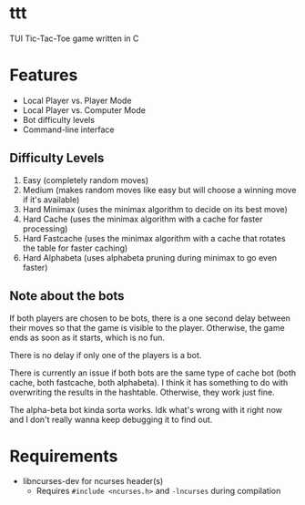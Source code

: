 # ttt
TUI Tic-Tac-Toe game written in C

# Features
- Local Player vs. Player Mode
- Local Player vs. Computer Mode
- Bot difficulty levels
- Command-line interface

## Difficulty Levels
1. Easy (completely random moves)
2. Medium (makes random moves like easy but will choose a winning move if it's available)
3. Hard Minimax (uses the minimax algorithm to decide on its best move)
4. Hard Cache (uses the minimax algorithm with a cache for faster processing)
5. Hard Fastcache (uses the minimax algorithm with a cache that rotates the table for faster caching)
6. Hard Alphabeta (uses alphabeta pruning during minimax to go even faster)

## Note about the bots
If both players are chosen to be bots, there is a one second delay between their
moves so that the game is visible to the player. Otherwise, the game ends as
soon as it starts, which is no fun.

There is no delay if only one of the players is a bot.

There is currently an issue if both bots are the same type of cache bot (both
cache, both fastcache, both alphabeta). I think it has something to do with
overwriting the results in the hashtable. Otherwise, they work just fine.

The alpha-beta bot kinda sorta works. Idk what's wrong with it right now and I
don't really wanna keep debugging it to find out.

# Requirements
* libncurses-dev for ncurses header(s)
	* Requires `#include <ncurses.h>` and `-lncurses` during compilation
